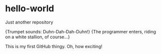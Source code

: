 # hello-world
Just another repository

{Trumpet sounds:  Duhn-Dah-Dah-Duhn!}
{The programmer enters, riding on a white stallion, of course...}

This is my first GitHub thingy.  Oh, how exciting!
